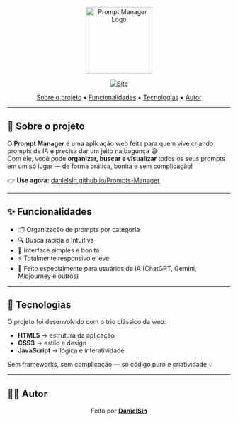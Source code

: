 <p align="center">
  <img src="https://danielsln.github.io/Prompts-Manager/assets/logo.svg" alt="Prompt Manager Logo" width="150">
</p>

<p align="center">
  <a href="https://danielsln.github.io/Prompts-Manager/">
    <img alt="Site" src="https://img.shields.io/badge/Acesse_o_App-Online-blueviolet?style=for-the-badge">
  </a>
</p>

<p align="center">
  <a href="#-sobre-o-projeto">Sobre o projeto</a> •
  <a href="#-funcionalidades">Funcionalidades</a> •
  <a href="#-tecnologias">Tecnologias</a> •
  <a href="#-autor">Autor</a>
</p>

---

## 🧠 Sobre o projeto

O **Prompt Manager** é uma aplicação web feita para quem vive criando prompts de IA e precisa dar um jeito na bagunça 😅  
Com ele, você pode **organizar, buscar e visualizar** todos os seus prompts em um só lugar — de forma prática, bonita e sem complicação!

👉 **Use agora:** [danielsln.github.io/Prompts-Manager](https://danielsln.github.io/Prompts-Manager/)

---

## ✨ Funcionalidades

- 🗂️ Organização de prompts por categoria  
- 🔍 Busca rápida e intuitiva  
- 🎨 Interface simples e bonita  
- ⚡ Totalmente responsivo e leve  
- 🧠 Feito especialmente para usuários de IA (ChatGPT, Gemini, Midjourney e outros)

---

## 🚀 Tecnologias

O projeto foi desenvolvido com o trio clássico da web:

- **HTML5** → estrutura da aplicação  
- **CSS3** → estilo e design  
- **JavaScript** → lógica e interatividade  

Sem frameworks, sem complicação — só código puro e criatividade 💡

---

## 👨‍💻 Autor

<p align="center">
  Feito por <a href="https://github.com/DanielSln" target="_blank"><b>DanielSln</b></a>  
</p>
